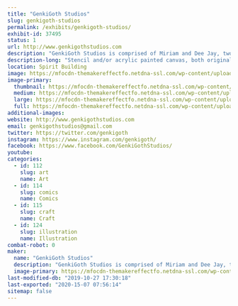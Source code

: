 ```yaml
---
title: "GenkiGoth Studios"
slug: genkigoth-studios
permalink: /exhibits/genkigoth-studios/
exhibit-id: 37495
status: 1
url: http://www.genkigothstudios.com
description: "GenkiGoth Studios is comprised of Miriam and Dee Jay, two Florida based artists whose combined backgrounds in classical, urban, and multi-media art embrace their love of nerd culture through their loosely narrative, but mostly spontaneous paintings."
description-long: "Stencil and/or acrylic painted canvas, both original and fanart specializing in general pop culture (comics, anime, gaming, etc). While the majority of our work is approached in spray paint, we can make a selection of stencils specifically for the general audience, where the image can be made through stippling rather than spray paint."
location: Spirit Building
image: https://mfocdn-themakereffectfo.netdna-ssl.com/wp-content/uploads/2017/09/joint-paint2-1024x544.jpg
image-primary:
  thumbnail: https://mfocdn-themakereffectfo.netdna-ssl.com/wp-content/uploads/2017/09/joint-paint2-150x150.jpg
  medium: https://mfocdn-themakereffectfo.netdna-ssl.com/wp-content/uploads/2017/09/joint-paint2-300x160.jpg
  large: https://mfocdn-themakereffectfo.netdna-ssl.com/wp-content/uploads/2017/09/joint-paint2-1024x544.jpg
  full: https://mfocdn-themakereffectfo.netdna-ssl.com/wp-content/uploads/2017/09/joint-paint2.jpg
additional-images:
website: http://www.genkigothstudios.com
email: genkigothstudios@gmail.com
twitter: https://twitter.com/genkigoth
instagram: https://www.instagram.com/genkigoth/
facebook: https://www.facebook.com/GenkiGothStudios/
youtube: 
categories:
  - id: 112
    slug: art
    name: Art
  - id: 114
    slug: comics
    name: Comics
  - id: 115
    slug: craft
    name: Craft
  - id: 124
    slug: illustration
    name: Illustration
combat-robot: 0
maker:
  name: "GenkiGoth Studios"
  description: "GenkiGoth Studios is comprised of Miriam and Dee Jay, two Florida based artists whose combined backgrounds in classical, urban, and multi-media art embrace their love of nerd culture through their loosely narrative, but mostly spontaneous paintings."
  image-primary: https://mfocdn-themakereffectfo.netdna-ssl.com/wp-content/uploads/2017/09/GGS-logo-default-293x300.jpg
last-modified-db: "2019-10-27 17:30:18"
last-exported: "2020-15-07 07:56:14"
sitemap: false
---
```

